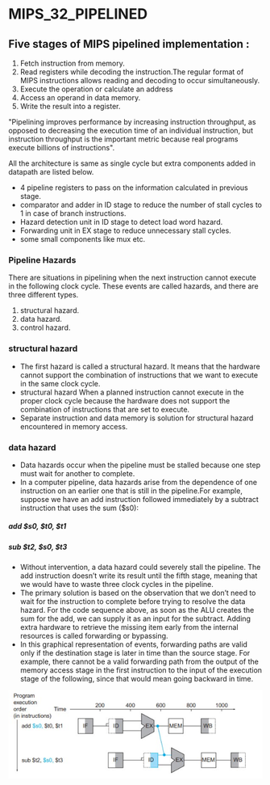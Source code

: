 # MIPS_32_PIPELINED

## Five stages of MIPS pipelined implementation :
1) Fetch instruction from memory.
2) Read registers while decoding the instruction.The regular format of MIPS instructions allows reading and decoding to occur simultaneously.
3) Execute the operation or calculate an address
4) Access an operand in data memory.
5) Write the result into a register.

"Pipelining improves performance by increasing instruction throughput, as opposed to decreasing the execution time of an individual instruction, but instruction 
 throughput is the important metric because real programs execute billions of instructions".

All the architecture is same as single cycle but extra components added in datapath are listed below.
- 4 pipeline registers to pass on the information calculated in previous stage.
- comparator and adder in ID stage to reduce the number of stall cycles to 1 in case of branch instructions.
- Hazard detection unit in ID stage to detect load word hazard.
- Forwarding unit in EX stage to reduce unnecessary stall cycles.
- some small components like mux etc.

### Pipeline Hazards
There are situations in pipelining when the next instruction cannot execute in the  following clock cycle. These events are called hazards, and there are three 
different types.

1) structural hazard.
2) data hazard.
3) control hazard.

### structural hazard
- The first hazard is called a structural hazard. It means that the hardware cannot support the combination of instructions that we want to execute in the same clock 
  cycle. 
- structural hazard When a planned instruction cannot execute in the proper clock cycle because the hardware does not  support the combination  of instructions 
  that are set to execute.
- Separate instruction and data memory is solution for structural hazard encountered in memory access.
 
### data hazard
- Data hazards occur when the pipeline must be stalled because one step must wait  for another  to complete.
- In a computer pipeline, data hazards arise from the dependence of one  instruction on an earlier one that is still in the pipeline.For example, suppose we have an     add instruction  followed immediately by a subtract instruction that uses the sum ($s0):
#####                                                      add $s0, $t0, $t1 
#####                                                      sub $t2, $s0, $t3 

- Without intervention, a data hazard could severely stall the pipeline. The add instruction doesn’t write its result until the fifth stage, meaning that we would have   to waste three clock cycles in the pipeline.
- The primary solution is based on the observation that we don’t need to wait for the instruction to complete before trying to resolve the data hazard. For the code     sequence above, as soon as the ALU creates the sum for the add, we can supply it as an input for the subtract. Adding extra hardware to retrieve the missing item       early from the internal resources is called forwarding or bypassing.
- In this graphical representation of events, forwarding paths are valid only if the destination stage is later in time than the source stage. For example, there         cannot be a valid forwarding path from the output of the memory access stage in the first  instruction to the input of the execution stage of the following, since     that would mean going backward in time.

![App Screenshot](https://github.com/bhim4078652/MIPS_32_PIPELINED/blob/main/IMAGE_REQ/p1.jpg)

